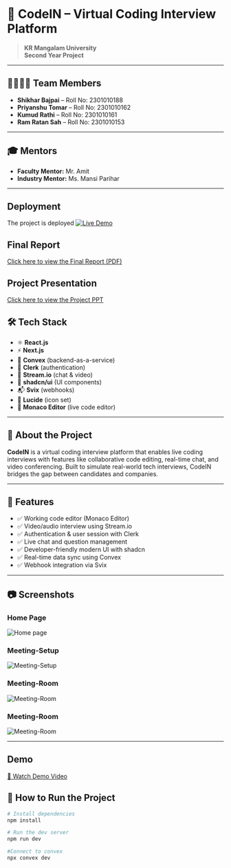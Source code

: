 # 🧠 CodeIN – Virtual Coding Interview Platform 

> **KR Mangalam University**  
> **Second Year Project**

---

## 👨‍👩‍👦‍👦 Team Members

- **Shikhar Bajpai** – Roll No: 2301010188  
- **Priyanshu Tomar** – Roll No: 2301010162  
- **Kumud Rathi** – Roll No: 2301010161  
- **Ram Ratan Sah** – Roll No: 2301010153  

---

## 🎓 Mentors

- **Faculty Mentor:** Mr. Amit  
- **Industry Mentor:** Ms. Mansi Parihar  

---
## Deployment

The project is deployed [![Live Demo](https://img.shields.io/badge/View-brightgreen)](https://2nd-year-project-9w3s.vercel.app/)

## Final Report

[Click here to view the Final Report (PDF)](https://github.com/shikhar11x/Shikhar_Bajpai_CSE3_CODE-IN/blob/main/final%20report%20g3%20virtual.pdf)

## Project Presentation

[Click here to view the Project PPT](https://github.com/shikhar11x/Shikhar_Bajpai_CSE3_CODE-IN/blob/main/GRoup%203%20ppt%20btech%20cse%20(1).pptx)

## 🛠️ Tech Stack

- ⚛️ **React.js**
- ⚡ **Next.js**
- 🧩 **Convex** (backend-as-a-service)
- 🔐 **Clerk** (authentication)
- 💬 **Stream.io** (chat & video)
- 🎨 **shadcn/ui** (UI components)
- 📬 **Svix** (webhooks)
- 🔮 **Lucide** (icon set)
- 📝 **Monaco Editor** (live code editor)

---

## 📌 About the Project

**CodeIN** is a virtual coding interview platform  that enables live coding interviews with features like collaborative code editing, real-time chat, and video conferencing. Built to simulate real-world tech interviews, CodeIN bridges the gap between candidates and companies.

---

## 🚀 Features

- ✅ Working code editor (Monaco Editor)
- ✅ Video/audio interview using Stream.io
- ✅ Authentication & user session with Clerk
- ✅ Live chat and question management
- ✅ Developer-friendly modern UI with shadcn
- ✅ Real-time data sync using Convex
- ✅ Webhook integration via Svix

---

## 📷 Screenshots

### Home Page  
![Home page](https://raw.githubusercontent.com/shikhar11x/Shikhar_Bajpai_CSE3_CODE-IN/main/Screenshots/ss-1.png)

### Meeting-Setup 
![Meeting-Setup](https://raw.githubusercontent.com/shikhar11x/Shikhar_Bajpai_CSE3_CODE-IN/main/Screenshots/ss-2.png)

### Meeting-Room 
![Meeting-Room](https://raw.githubusercontent.com/shikhar11x/Shikhar_Bajpai_CSE3_CODE-IN/main/Screenshots/ss-3.png)

### Meeting-Room 
![Meeting-Room](https://raw.githubusercontent.com/shikhar11x/Shikhar_Bajpai_CSE3_CODE-IN/main/Screenshots/ss-4.png)

---
## Demo

[🎥 Watch Demo Video](https://krmangalameduin-my.sharepoint.com/:v:/g/personal/2301010162_krmu_edu_in/EcH-FY9GdH5OiJujqYj3dHcBfi8sI94ZCDTxyF1DiM-3eQ?e=5T617p)


## 📁 How to Run the Project

```bash
# Install dependencies
npm install

# Run the dev server
npm run dev

#Connect to convex 
npx convex dev

